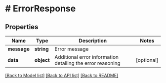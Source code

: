 # # ErrorResponse

## Properties

Name | Type | Description | Notes
------------ | ------------- | ------------- | -------------
**message** | **string** | Error message |
**data** | **object** | Additional error information detailing the error reasoning | [optional]

[[Back to Model list]](../../README.md#models) [[Back to API list]](../../README.md#endpoints) [[Back to README]](../../README.md)
